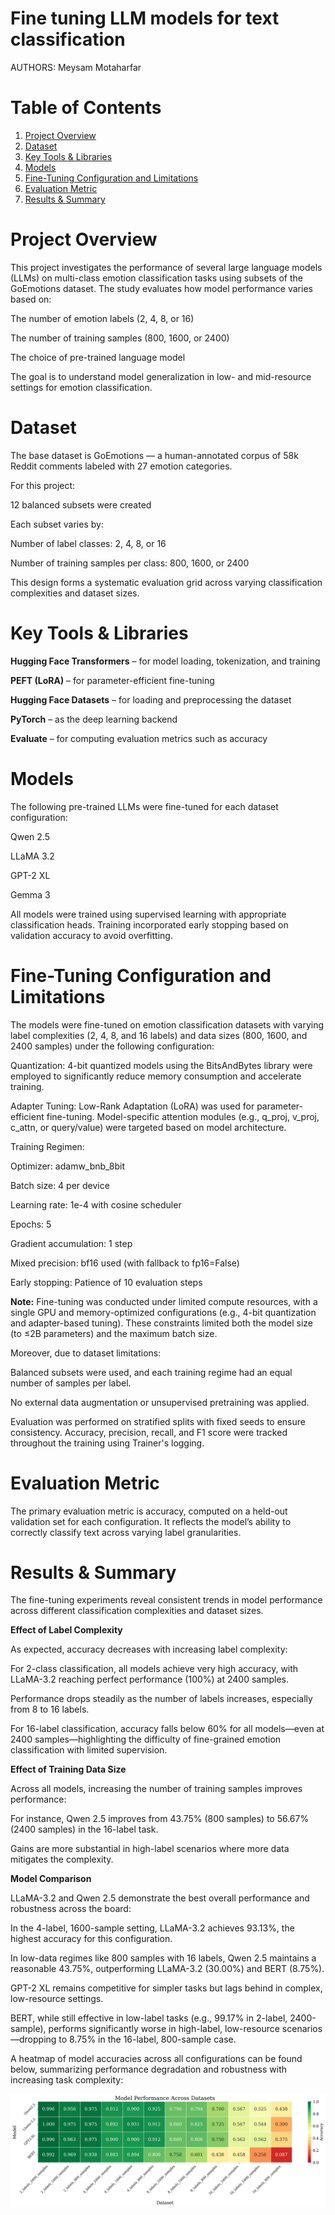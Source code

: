 Fine tuning LLM models for text classification
===============================================

AUTHORS: Meysam Motaharfar 

# Table of Contents
1. [Project Overview](#Project-Overview)
2. [Dataset](#Dataset-Source-And-Overview)
3. [Key Tools & Libraries](#key-Tools-&-Libraries)
4. [Models](#Models)
5. [Fine-Tuning Configuration and Limitations](#Fine-Tuning-Configuration-and-Limitations)
6. [Evaluation Metric](#Evaluation-Metric)
7. [Results & Summary](#Results-&-Summary)

# Project Overview

This project investigates the performance of several large language models (LLMs) on multi-class emotion classification tasks using subsets of the GoEmotions dataset. The study evaluates how model performance varies based on:

The number of emotion labels (2, 4, 8, or 16)

The number of training samples (800, 1600, or 2400)

The choice of pre-trained language model

The goal is to understand model generalization in low- and mid-resource settings for emotion classification.

# Dataset

The base dataset is GoEmotions — a human-annotated corpus of 58k Reddit comments labeled with 27 emotion categories.

For this project:

12 balanced subsets were created

Each subset varies by:

Number of label classes: 2, 4, 8, or 16

Number of training samples per class: 800, 1600, or 2400

This design forms a systematic evaluation grid across varying classification complexities and dataset sizes.

# Key Tools & Libraries

**Hugging Face Transformers** – for model loading, tokenization, and training

**PEFT (LoRA)** – for parameter-efficient fine-tuning

**Hugging Face Datasets** – for loading and preprocessing the dataset

**PyTorch** – as the deep learning backend

**Evaluate** – for computing evaluation metrics such as accuracy

# Models

The following pre-trained LLMs were fine-tuned for each dataset configuration:

Qwen 2.5

LLaMA 3.2

GPT-2 XL

Gemma 3

All models were trained using supervised learning with appropriate classification heads. Training incorporated early stopping based on validation accuracy to avoid overfitting.

# Fine-Tuning Configuration and Limitations

The models were fine-tuned on emotion classification datasets with varying label complexities (2, 4, 8, and 16 labels) and data sizes (800, 1600, and 2400 samples) under the following configuration:

Quantization: 4-bit quantized models using the BitsAndBytes library were employed to significantly reduce memory consumption and accelerate training.

Adapter Tuning: Low-Rank Adaptation (LoRA) was used for parameter-efficient fine-tuning. Model-specific attention modules (e.g., q_proj, v_proj, c_attn, or query/value) were targeted based on model architecture.

Training Regimen:

Optimizer: adamw_bnb_8bit

Batch size: 4 per device

Learning rate: 1e-4 with cosine scheduler

Epochs: 5

Gradient accumulation: 1 step

Mixed precision: bf16 used (with fallback to fp16=False)

Early stopping: Patience of 10 evaluation steps

**Note:** Fine-tuning was conducted under limited compute resources, with a single GPU and memory-optimized configurations (e.g., 4-bit quantization and adapter-based tuning). These constraints limited both the model size (to ≤2B parameters) and the maximum batch size.

Moreover, due to dataset limitations:

Balanced subsets were used, and each training regime had an equal number of samples per label.

No external data augmentation or unsupervised pretraining was applied.

Evaluation was performed on stratified splits with fixed seeds to ensure consistency. Accuracy, precision, recall, and F1 score were tracked throughout the training using Trainer's logging.

# Evaluation Metric

The primary evaluation metric is accuracy, computed on a held-out validation set for each configuration. It reflects the model’s ability to correctly classify text across varying label granularities.

# Results & Summary

The fine-tuning experiments reveal consistent trends in model performance across different classification complexities and dataset sizes.

**Effect of Label Complexity**

As expected, accuracy decreases with increasing label complexity:

For 2-class classification, all models achieve very high accuracy, with LLaMA-3.2 reaching perfect performance (100%) at 2400 samples.

Performance drops steadily as the number of labels increases, especially from 8 to 16 labels.

For 16-label classification, accuracy falls below 60% for all models—even at 2400 samples—highlighting the difficulty of fine-grained emotion classification with limited supervision.

**Effect of Training Data Size**

Across all models, increasing the number of training samples improves performance:

For instance, Qwen 2.5 improves from 43.75% (800 samples) to 56.67% (2400 samples) in the 16-label task.

Gains are more substantial in high-label scenarios where more data mitigates the complexity.

**Model Comparison**

LLaMA-3.2 and Qwen 2.5 demonstrate the best overall performance and robustness across the board:

In the 4-label, 1600-sample setting, LLaMA-3.2 achieves 93.13%, the highest accuracy for this configuration.

In low-data regimes like 800 samples with 16 labels, Qwen 2.5 maintains a reasonable 43.75%, outperforming LLaMA-3.2 (30.00%) and BERT (8.75%).

GPT-2 XL remains competitive for simpler tasks but lags behind in complex, low-resource settings.

BERT, while still effective in low-label tasks (e.g., 99.17% in 2-label, 2400-sample), performs significantly worse in high-label, low-resource scenarios—dropping to 8.75% in the 16-label, 800-sample case.

A heatmap of model accuracies across all configurations can be found below, summarizing performance degradation and robustness with increasing task complexity:

![Model_Performnace](Model_Performance.png)


